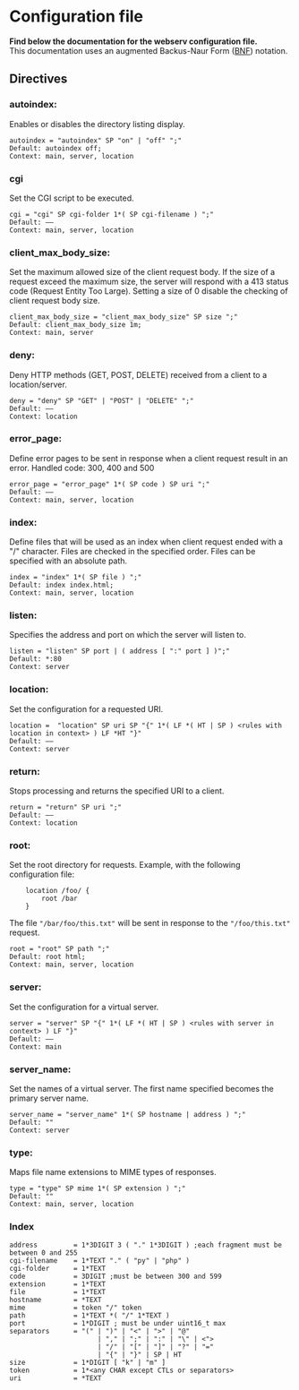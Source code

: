 # Configuration file
**Find below the documentation for the webserv configuration file.**\
This documentation uses an augmented Backus-Naur Form ([BNF](https://fr.wikipedia.org/wiki/Augmented_Backus-Naur_Form)) notation.
## Directives

### autoindex:
Enables or disables the directory listing display.
```
autoindex = "autoindex" SP "on" | "off" ";"
Default: autoindex off;
Context: main, server, location
```

### cgi
Set the CGI script to be executed.
```
cgi = "cgi" SP cgi-folder 1*( SP cgi-filename ) ";"
Default: ——
Context: main, server, location
```

### client_max_body_size:
Set the maximum allowed size of the client request body.
If the size of a request exceed the maximum size, the server will respond with a 413 status code (Request Entity Too Large).
Setting a size of 0 disable the checking of client request body size.
```
client_max_body_size = "client_max_body_size" SP size ";"
Default: client_max_body_size 1m;
Context: main, server
```

### deny:
Deny HTTP methods (GET, POST, DELETE) received from a client to a location/server.
```
deny = "deny" SP "GET" | "POST" | "DELETE" ";"
Default: ——
Context: location
```

### error_page:
Define error pages to be sent in response when a client request result in an error.
Handled code: 300, 400 and 500
```
error_page = "error_page" 1*( SP code ) SP uri ";"
Default: ——
Context: main, server, location
```

### index:
Define files that will be used as an index when client request ended with a "/" character.
Files are checked in the specified order.
Files can be specified with an absolute path.
```
index = "index" 1*( SP file ) ";"
Default: index index.html;
Context: main, server, location
```

### listen:
Specifies the address and port on which the server will listen to.
```
listen = "listen" SP port | ( address [ ":" port ] )";"
Default: *:80
Context: server
```

### location:
Set the configuration for a requested URI.
```
location =  "location" SP uri SP "{" 1*( LF *( HT | SP ) <rules with location in context> ) LF *HT "}"
Default: ——
Context: server
```

### return:
Stops processing and returns the specified URI to a client.
```
return = "return" SP uri ";"
Default: ——
Context: location
```

### root:
Set the root directory for requests.
Example, with the following configuration file:
```
    location /foo/ {
        root /bar
    }
```
The file `"/bar/foo/this.txt"` will be sent in response to the `"/foo/this.txt"` request.
```
root = "root" SP path ";"
Default: root html;
Context: main, server, location
```

### server:
Set the configuration for a virtual server.
```
server = "server" SP "{" 1*( LF *( HT | SP ) <rules with server in context> ) LF "}"
Default: ——
Context: main
```

### server_name:
Set the names of a virtual server.
The first name specified becomes the primary server name.
```
server_name = "server_name" 1*( SP hostname | address ) ";"
Default: ""
Context: server
```

### type:
Maps file name extensions to MIME types of responses.
```
type = "type" SP mime 1*( SP extension ) ";"
Default: ""
Context: main, server, location
```

### Index
```
address         = 1*3DIGIT 3 ( "." 1*3DIGIT ) ;each fragment must be between 0 and 255
cgi-filename    = 1*TEXT "." ( "py" | "php" )
cgi-folder      = 1*TEXT
code            = 3DIGIT ;must be between 300 and 599
extension       = 1*TEXT
file            = 1*TEXT
hostname        = *TEXT
mime            = token "/" token
path            = 1*TEXT *( "/" 1*TEXT )
port            = 1*DIGIT ; must be under uint16_t max
separators      = "(" | ")" | "<" | ">" | "@"
                      | "," | ";" | ":" | "\" | <">
                      | "/" | "[" | "]" | "?" | "="
                      | "{" | "}" | SP | HT
size            = 1*DIGIT [ "k" | "m" ]
token           = 1*<any CHAR except CTLs or separators>
uri             = *TEXT
```